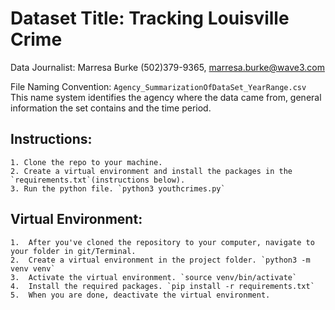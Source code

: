 # Dataset Title: Tracking Louisville Crime

Data Journalist: Marresa Burke (502)379-9365, marresa.burke@wave3.com

File Naming Convention: `Agency_SummarizationOfDataSet_YearRange.csv` This name system identifies the agency where the data came from, general information  the set contains and the time period. 

## Instructions: 
    1. Clone the repo to your machine.
    2. Create a virtual environment and install the packages in the `requirements.txt`(instructions below).
    3. Run the python file. `python3 youthcrimes.py`

## Virtual Environment:
    1.  After you've cloned the repository to your computer, navigate to your folder in git/Terminal. 
    2.  Create a virtual environment in the project folder. `python3 -m venv venv`
    3.  Activate the virtual environment. `source venv/bin/activate`
    4.  Install the required packages. `pip install -r requirements.txt`
    5.  When you are done, deactivate the virtual environment. 




